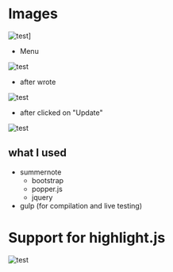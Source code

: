 # Images

![test](http://files.delta-wings.net/uploads/projects/sn/codewrapper/capture1.PNG)]

- Menu

![test](http://files.delta-wings.net/uploads/projects/sn/codewrapper/capture2.PNG)

- after wrote

![test](http://files.delta-wings.net/uploads/projects/sn/codewrapper/capture3.PNG)

- after clicked on "Update"

![test](http://files.delta-wings.net/uploads/projects/sn/codewrapper/capture4.PNG)

## what I used

- summernote 
    - bootstrap
    - popper.js
    - jquery
- gulp (for compilation and live testing)
    
# Support for highlight.js

![test](http://files.delta-wings.net/uploads/projects/sn/codewrapper/capture4.PNG)
